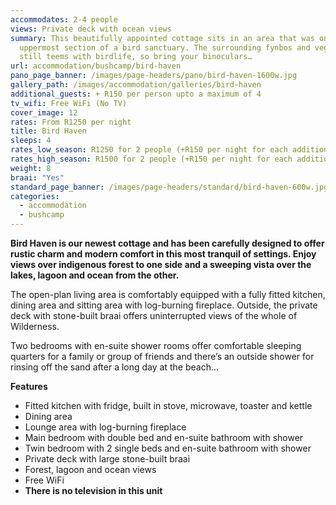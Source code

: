 ```yaml
---
accommodates: 2-4 people
views: Private deck with ocean views
summary: This beautifully appointed cottage sits in an area that was once the
  uppermost section of a bird sanctuary. The surrounding fynbos and vegetation
  still teems with birdlife, so bring your binoculars…
url: accommodation/bushcamp/bird-haven
pano_page_banner: /images/page-headers/pano/bird-haven-1600w.jpg
gallery_path: /images/accommodation/galleries/bird-haven
additional_guests: + R150 per person upto a maximum of 4
tv_wifi: Free WiFi (No TV)
cover_image: 12
rates: From R1250 per night
title: Bird Haven
sleeps: 4
rates_low_season: R1250 for 2 people (+R150 per night for each additional person – max 4)
rates_high_season: R1500 for 2 people (+R150 per night for each additional person – max 4)
weight: 8
braai: "Yes"
standard_page_banner: /images/page-headers/standard/bird-haven-600w.jpg
categories:
  - accommodation
  - bushcamp
---
```


__Bird Haven is our newest cottage and has been carefully designed to offer rustic charm and modern comfort in this most tranquil of settings\. Enjoy views over indigenous forest to one side and a sweeping vista over the lakes, lagoon and ocean from the other\.__

The open\-plan living area is comfortably equipped with a fully fitted kitchen, dining area and sitting area with log\-burning fireplace\. Outside, the private deck with stone\-built braai offers uninterrupted views of the whole of Wilderness\.

Two bedrooms with en\-suite shower rooms offer comfortable sleeping quarters for a family or group of friends and there’s an outside shower for rinsing off the sand after a long day at the beach…

__Features__

- Fitted kitchen with fridge, built in stove, microwave, toaster and kettle
- Dining area
- Lounge area with log\-burning fireplace
- Main bedroom with double bed and en\-suite bathroom with shower
- Twin bedroom with 2 single beds and en\-suite bathroom with shower
- Private deck with large stone\-built braai
- Forest, lagoon and ocean views
- Free WiFi
- __There is no television in this unit__
